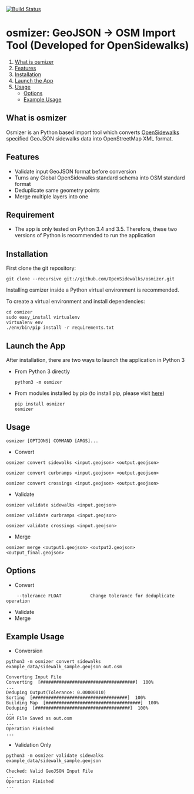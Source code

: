 [![Build Status](https://travis-ci.org/OpenSidewalks/osmizer.svg?branch=master)](https://travis-ci.org/OpenSidewalks/osmizer)

# osmizer: GeoJSON -> OSM Import Tool (Developed for OpenSidewalks)

1. [What is osmizer](#what-is-osmizer)
1. [Features](#features)
1. [Installation](#installation)
1. [Launch the App](#launch-the-app)
1. [Usage](#usage)
    - [Options](#options)
    - [Example Usage](#example-usage)

## What is osmizer
Osmizer is an Python based import tool which converts [OpenSidewalks](https://Opensidewalks.com) specified GeoJSON sidewalks data into OpenStreetMap XML format.

## Features
- Validate input GeoJSON format before conversion
- Turns any Global OpenSidewalks standard schema into OSM standard format
- Deduplicate same geometry points
- Merge multiple layers into one

## Requirement
- The app is only tested on Python 3.4 and 3.5. Therefore, these two versions of Python is recommended to run the application

## Installation
First clone the git repository:
```
git clone --recursive git://github.com/OpenSidewalks/osmizer.git
```
Installing osmizer inside a Python virtual environment is recommended.

To create a virtual environment and install dependencies:
```
cd osmizer
sudo easy_install virtualenv
virtualenv env
./env/bin/pip install -r requirements.txt
```

## Launch the App
After installation, there are two ways to launch the application in Python 3

- From Python 3 directly
    ```
    python3 -m osmizer
    ```

- From modules installed by pip (to install pip, please visit [here](https://pip.pypa.io/en/stable/installing/))
    ```
    pip install osmizer
    osmizer
    ```

## Usage
```
osmizer [OPTIONS] COMMAND [ARGS]...
```
- Convert
```
osmizer convert sidewalks <input.geojson> <output.geojson>
```
```
osmizer convert curbramps <input.geojson> <output.geojson>
```
```
osmizer convert crossings <input.geojson> <output.geojson>
```
- Validate
```
osmizer validate sidewalks <input.geojson>
```
```
osmizer validate curbramps <input.geojson>
```
```
osmizer validate crossings <input.geojson>
```
- Merge
```
osmizer merge <output1.geojson> <output2.geojson> <output_final.geojson>
```

## Options
- Convert
```
    --tolerance FLOAT           Change tolerance for deduplicate operation
```
- Validate
- Merge

## Example Usage
- Conversion
```
python3 -m osmizer convert sidewalks example_data/sidewalk_sample.geojson out.osm
```
```
Converting Input File
Converting  [####################################]  100%
...
Deduping Output(Tolerance: 0.00000010)
Sorting  [####################################]  100%
Building Map  [####################################]  100%
Deduping  [####################################]  100%
...
OSM File Saved as out.osm
...
Operation Finished
...
```
- Validation Only
```
python3 -m osmizer validate sidewalks example_data/sidewalk_sample.geojson
```
```
Checked: Valid GeoJSON Input File
...
Operation Finished
...
```
